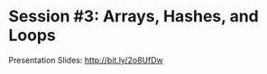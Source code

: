 Session #3: Arrays, Hashes, and Loops
=====================================

Presentation Slides: http://bit.ly/2o8UfDw
